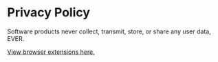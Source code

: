 # Privacy Policy

Software products never collect, transmit, store, or share any user data, EVER. 

[View browser extensions here.](https://chrome.google.com/webstore/search/rawbytz?_category=extensions)